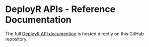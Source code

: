 # DeployR APIs - Reference Documentation

The full [DeployR API documention](https://microsoft.github.io/deployr-api-docs/) 
is hosted directly on this GitHub repository.
